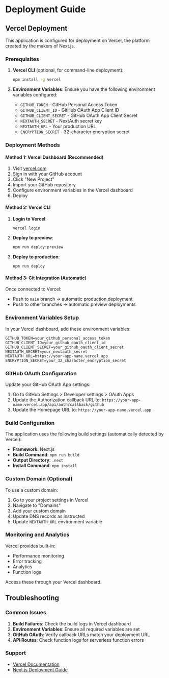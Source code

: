 # Deployment Guide

## Vercel Deployment

This application is configured for deployment on Vercel, the platform created by the makers of Next.js.

### Prerequisites

1. **Vercel CLI** (optional, for command-line deployment):

   ```bash
   npm install -g vercel
   ```

2. **Environment Variables**: Ensure you have the following environment variables configured:
   - `GITHUB_TOKEN` - GitHub Personal Access Token
   - `GITHUB_CLIENT_ID` - GitHub OAuth App Client ID
   - `GITHUB_CLIENT_SECRET` - GitHub OAuth App Client Secret
   - `NEXTAUTH_SECRET` - NextAuth secret key
   - `NEXTAUTH_URL` - Your production URL
   - `ENCRYPTION_SECRET` - 32-character encryption secret

### Deployment Methods

#### Method 1: Vercel Dashboard (Recommended)

1. Visit [vercel.com](https://vercel.com)
2. Sign in with your GitHub account
3. Click "New Project"
4. Import your GitHub repository
5. Configure environment variables in the Vercel dashboard
6. Deploy

#### Method 2: Vercel CLI

1. **Login to Vercel**:

   ```bash
   vercel login
   ```

2. **Deploy to preview**:

   ```bash
   npm run deploy:preview
   ```

3. **Deploy to production**:
   ```bash
   npm run deploy
   ```

#### Method 3: Git Integration (Automatic)

Once connected to Vercel:

- Push to `main` branch → automatic production deployment
- Push to other branches → automatic preview deployments

### Environment Variables Setup

In your Vercel dashboard, add these environment variables:

```
GITHUB_TOKEN=your_github_personal_access_token
GITHUB_CLIENT_ID=your_github_oauth_client_id
GITHUB_CLIENT_SECRET=your_github_oauth_client_secret
NEXTAUTH_SECRET=your_nextauth_secret
NEXTAUTH_URL=https://your-app-name.vercel.app
ENCRYPTION_SECRET=your_32_character_encryption_secret
```

### GitHub OAuth Configuration

Update your GitHub OAuth App settings:

1. Go to GitHub Settings > Developer settings > OAuth Apps
2. Update the Authorization callback URL to: `https://your-app-name.vercel.app/api/auth/callback/github`
3. Update the Homepage URL to: `https://your-app-name.vercel.app`

### Build Configuration

The application uses the following build settings (automatically detected by Vercel):

- **Framework**: Next.js
- **Build Command**: `npm run build`
- **Output Directory**: `.next`
- **Install Command**: `npm install`

### Custom Domain (Optional)

To use a custom domain:

1. Go to your project settings in Vercel
2. Navigate to "Domains"
3. Add your custom domain
4. Update DNS records as instructed
5. Update `NEXTAUTH_URL` environment variable

### Monitoring and Analytics

Vercel provides built-in:

- Performance monitoring
- Error tracking
- Analytics
- Function logs

Access these through your Vercel dashboard.

## Troubleshooting

### Common Issues

1. **Build Failures**: Check the build logs in Vercel dashboard
2. **Environment Variables**: Ensure all required variables are set
3. **GitHub OAuth**: Verify callback URLs match your deployment URL
4. **API Routes**: Check function logs for serverless function errors

### Support

- [Vercel Documentation](https://vercel.com/docs)
- [Next.js Deployment Guide](https://nextjs.org/docs/app/building-your-application/deploying)
